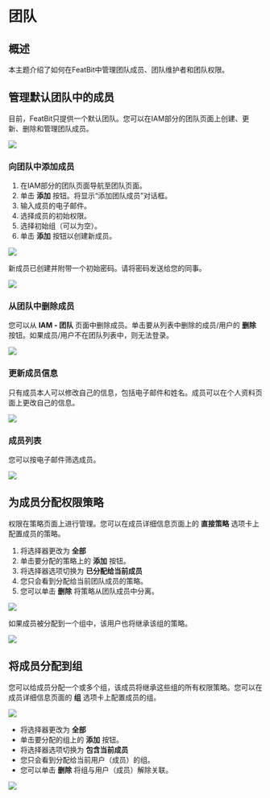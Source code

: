 # 团队

## 概述

本主题介绍了如何在FeatBit中管理团队成员、团队维护者和团队权限。

## **管理默认团队中的成员**

目前，FeatBit只提供一个默认团队。您可以在IAM部分的团队页面上创建、更新、删除和管理团队成员。

![](../iam/assets/teams/001.webp)

### 向团队中添加成员

1. 在IAM部分的团队页面导航至团队页面。
2. 单击 **添加** 按钮。将显示“添加团队成员”对话框。
3. 输入成员的电子邮件。
4. 选择成员的初始权限。
5. 选择初始组（可以为空）。
6. 单击 **添加** 按钮以创建新成员。

![](../iam/assets/teams/002.webp)

新成员已创建并附带一个初始密码。请将密码发送给您的同事。

![](../iam/assets/teams/003.webp)


### 从团队中删除成员

您可以从 **IAM - 团队** 页面中删除成员。单击要从列表中删除的成员/用户的 **删除** 按钮。如果成员/用户不在团队列表中，则无法登录。

![](../iam/assets/teams/004.webp)

### 更新成员信息

只有成员本人可以修改自己的信息，包括电子邮件和姓名。成员可以在个人资料页面上更改自己的信息。

![](../iam/assets/teams/005.webp)

### 成员列表

您可以按电子邮件筛选成员。

![](../iam/assets/teams/006.webp)

## 为成员分配权限策略

权限在策略页面上进行管理。您可以在成员详细信息页面上的 **直接策略** 选项卡上配置成员的策略。

1. 将选择器更改为 **全部**
2. 单击要分配的策略上的 **添加** 按钮。
3. 将选择器选项切换为 **已分配给当前成员**
4. 您只会看到分配给当前团队成员的策略。
5. 您可以单击 **删除** 将策略从团队成员中分离。

![](../iam/assets/teams/007.webp)

如果成员被分配到一个组中，该用户也将继承该组的策略。

![](../iam/assets/teams/008.webp)


## 将成员分配到组

您可以给成员分配一个或多个组，该成员将继承这些组的所有权限策略。您可以在成员详细信息页面的 **组** 选项卡上配置成员的组。

![](../iam/assets/teams/009.webp)

* 将选择器更改为 **全部**
* 单击要分配的组上的 **添加** 按钮。
* 将选择器选项切换为 **包含当前成员**
* 您只会看到分配给当前用户（成员）的组。
* 您可以单击 **删除** 将组与用户（成员）解除关联。

![](../iam/assets/teams/010.webp)